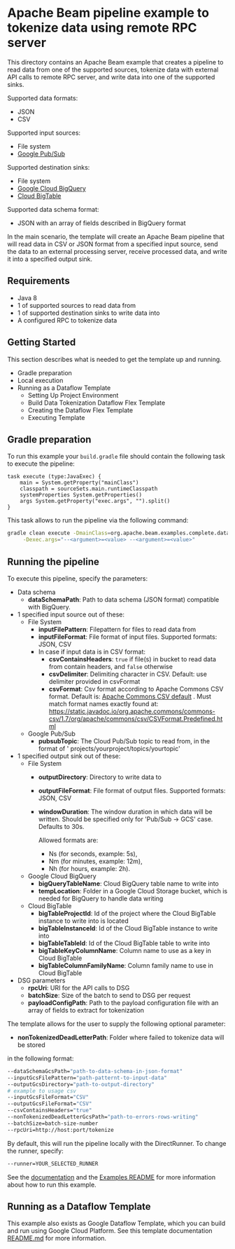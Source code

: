 <!--
    Licensed to the Apache Software Foundation (ASF) under one
    or more contributor license agreements.  See the NOTICE file
    distributed with this work for additional information
    regarding copyright ownership.  The ASF licenses this file
    to you under the Apache License, Version 2.0 (the
    "License"); you may not use this file except in compliance
    with the License.  You may obtain a copy of the License at

      http://www.apache.org/licenses/LICENSE-2.0

    Unless required by applicable law or agreed to in writing,
    software distributed under the License is distributed on an
    "AS IS" BASIS, WITHOUT WARRANTIES OR CONDITIONS OF ANY
    KIND, either express or implied.  See the License for the
    specific language governing permissions and limitations
    under the License.
-->

# Apache Beam pipeline example to tokenize data using remote RPC server

This directory contains an Apache Beam example that creates a pipeline to read data from one of
the supported sources, tokenize data with external API calls to remote RPC server, and write data into one of the supported sinks.

Supported data formats:

- JSON
- CSV

Supported input sources:

- File system
- [Google Pub/Sub](https://cloud.google.com/pubsub)

Supported destination sinks:

- File system
- [Google Cloud BigQuery](https://cloud.google.com/bigquery)
- [Cloud BigTable](https://cloud.google.com/bigtable)

Supported data schema format:

- JSON with an array of fields described in BigQuery format

In the main scenario, the template will create an Apache Beam pipeline that will read data in CSV or
JSON format from a specified input source, send the data to an external processing server, receive
processed data, and write it into a specified output sink.

## Requirements

- Java 8
- 1 of supported sources to read data from
- 1 of supported destination sinks to write data into
- A configured RPC to tokenize data

## Getting Started

This section describes what is needed to get the template up and running.

- Gradle preparation
- Local execution
- Running as a Dataflow Template
    - Setting Up Project Environment
    - Build Data Tokenization Dataflow Flex Template
    - Creating the Dataflow Flex Template
    - Executing Template
    

## Gradle preparation

To run this example your `build.gradle` file should contain the following task to execute the pipeline:

```
task execute (type:JavaExec) {
    main = System.getProperty("mainClass")
    classpath = sourceSets.main.runtimeClasspath
    systemProperties System.getProperties()
    args System.getProperty("exec.args", "").split()
}
```

This task allows to run the pipeline via the following command:

```bash
gradle clean execute -DmainClass=org.apache.beam.examples.complete.datatokenization.DataTokenization \
     -Dexec.args="--<argument>=<value> --<argument>=<value>"
```

## Running the pipeline

To execute this pipeline, specify the parameters:

- Data schema
    - **dataSchemaPath**: Path to data schema (JSON format) compatible with BigQuery.
- 1 specified input source out of these:
    - File System
        - **inputFilePattern**: Filepattern for files to read data from
        - **inputFileFormat**: File format of input files. Supported formats: JSON, CSV
        - In case if input data is in CSV format:
            - **csvContainsHeaders**: `true` if file(s) in bucket to read data from contain headers,
              and `false` otherwise
            - **csvDelimiter**: Delimiting character in CSV. Default: use delimiter provided in
              csvFormat
            - **csvFormat**: Csv format according to Apache Commons CSV format. Default is:
              [Apache Commons CSV default](https://static.javadoc.io/org.apache.commons/commons-csv/1.7/org/apache/commons/csv/CSVFormat.html#DEFAULT)
              . Must match format names exactly found
              at: https://static.javadoc.io/org.apache.commons/commons-csv/1.7/org/apache/commons/csv/CSVFormat.Predefined.html
    - Google Pub/Sub
        - **pubsubTopic**: The Cloud Pub/Sub topic to read from, in the format of '
          projects/yourproject/topics/yourtopic'
- 1 specified output sink out of these:
    - File System
        - **outputDirectory**: Directory to write data to
        - **outputFileFormat**: File format of output files. Supported formats: JSON, CSV
        - **windowDuration**: The window duration in which data will be written. Should be specified
          only for 'Pub/Sub -> GCS' case. Defaults to 30s.

          Allowed formats are:
            - Ns (for seconds, example: 5s),
            - Nm (for minutes, example: 12m),
            - Nh (for hours, example: 2h).
    - Google Cloud BigQuery
        - **bigQueryTableName**: Cloud BigQuery table name to write into
        - **tempLocation**: Folder in a Google Cloud Storage bucket, which is needed for
          BigQuery to handle data writing
    - Cloud BigTable
        - **bigTableProjectId**: Id of the project where the Cloud BigTable instance to write into
          is located
        - **bigTableInstanceId**: Id of the Cloud BigTable instance to write into
        - **bigTableTableId**: Id of the Cloud BigTable table to write into
        - **bigTableKeyColumnName**: Column name to use as a key in Cloud BigTable
        - **bigTableColumnFamilyName**: Column family name to use in Cloud BigTable
- DSG parameters
    - **rpcUri**: URI for the API calls to DSG
    - **batchSize**: Size of the batch to send to DSG per request
    - **payloadConfigPath**: Path to the payload configuration file with an array of fields to
      extract for tokenization

The template allows for the user to supply the following optional parameter:

- **nonTokenizedDeadLetterPath**: Folder where failed to tokenize data will be stored


in the following format:

```bash
--dataSchemaGcsPath="path-to-data-schema-in-json-format"
--inputGcsFilePattern="path-patternt-to-input-data"
--outputGcsDirectory="path-to-output-directory"
# example to usage csv
--inputGcsFileFormat="CSV"
--outputGcsFileFormat="CSV"
--csvContainsHeaders="true"
--nonTokenizedDeadLetterGcsPath="path-to-errors-rows-writing"
--batchSize=batch-size-number
--rpcUri=http://host:port/tokenize
```

By default, this will run the pipeline locally with the DirectRunner. To change the runner, specify:

```bash
--runner=YOUR_SELECTED_RUNNER
```

See the [documentation](http://beam.apache.org/get-started/quickstart/) and
the [Examples README](../../../../../../../../../README.md) for more information about how to run this example.

## Running as a Dataflow Template

This example also exists as Google Dataflow Template, which you can build and run using Google Cloud Platform. See
this template documentation [README.md](https://github.com/GoogleCloudPlatform/DataflowTemplates/blob/master/v2/protegrity-data-tokenization/README.md) for
more information.
